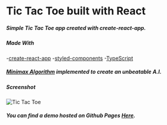 # Tic Tac Toe built with React

##### Simple Tic Tac Toe app created with create-react-app.

##### Made With

-[create-react-app](https://create-react-app.dev/docs/getting-started/) -[styled-components](https://styled-components.com/) -[TypeScript](https://www.typescriptlang.org/)

##### [Minimax Algorithm](https://en.wikipedia.org/wiki/Minimax) implemented to create an unbeatable A.I.

##### Screenshot

![Tic Tac Toe](https://i.postimg.cc/tTrv6qfj/reactacttoescreenshot.png)

##### You can find a demo hosted on Github Pages [Here](https://universallyry.github.io/reacttactoe/).

